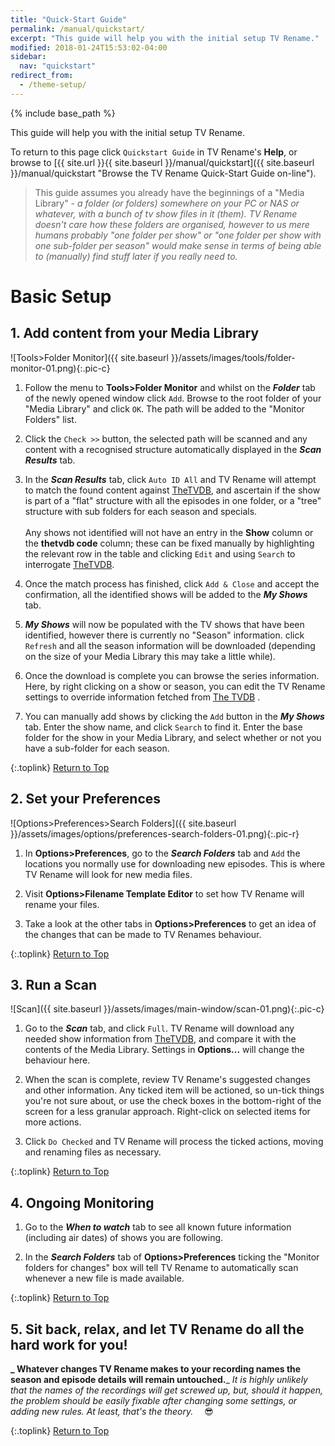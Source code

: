 ```yaml
---
title: "Quick-Start Guide"
permalink: /manual/quickstart/
excerpt: "This guide will help you with the initial setup TV Rename."
modified: 2018-01-24T15:53:02-04:00
sidebar:
  nav: "quickstart"
redirect_from:
  - /theme-setup/
---
```


{% include base_path %}

This guide will help you with the initial setup TV Rename.

To return to this page click `Quickstart Guide` in TV Rename's **Help**, or browse to [{{ site.url }}{{ site.baseurl }}/manual/quickstart]({{ site.baseurl }}/manual/quickstart "Browse the TV Rename Quick-Start Guide on-line").

> This guide assumes you already have the beginnings of a "Media Library" - *a folder (or folders) somewhere on your PC or NAS or whatever, with a bunch of tv show files in it (them). TV Rename doesn't care how these folders are organised, however to us mere humans probably "one folder per show" or "one folder per show with one sub-folder per season" would make sense in terms of being able to (manually) find stuff later if you really need to.*

# Basic Setup

## 1. Add content from your Media Library
![Tools>Folder Monitor]({{ site.baseurl }}/assets/images/tools/folder-monitor-01.png){:.pic-c}
1. Follow the menu to **Tools>Folder Monitor** and whilst on the _**Folder**_ tab of the newly opened window click `Add`. Browse to the root folder of your "Media Library" and click `OK`. The path will be added to the "Monitor Folders" list.

2. Click the `Check >>` button, the selected path will be scanned and any content with a recognised structure automatically displayed in the _**Scan Results**_ tab.

3. In the _**Scan Results**_ tab, click `Auto ID All` and TV Rename will attempt to match the found content against [TheTVDB](http://thetvdb.com "Visit TheTVDB.com"), and ascertain if the show is part of a "flat" structure with all the episodes in one folder, or a "tree" structure with sub folders for each season and specials.<br /><br />
Any shows not identified will not have an entry in the **Show** column or the **thetvdb code** column; these can be fixed manually by highlighting the relevant row in the table and clicking `Edit` and using `Search` to interrogate [TheTVDB](http://thetvdb.com "Visit TheTVDB.com").

4. Once the match process has finished, click `Add & Close` and accept the confirmation, all the identified shows will be added to the _**My Shows**_ tab.

5. _**My Shows**_ will now be populated with the TV shows that have been identified, however there is currently no "Season" information. click `Refresh` and all the season information will be downloaded (depending on the size of your Media Library this may take a little while).

6. Once the download is complete you can browse the series information. Here, by right clicking on a show or season, you can edit the TV Rename settings to override information fetched from [The TVDB](http://thetvdb.com "Visit TheTVDB.com") .

7. You can manually add shows by clicking the `Add` button in the _**My Shows**_ tab. Enter the show name, and click `Search` to find it.
Enter the base folder for the show in your Media Library, and select whether or not you have a sub-folder for each season.

{:.toplink}
[Return to Top]()

## 2. Set your Preferences
![Options>Preferences>Search Folders]({{ site.baseurl }}/assets/images/options/preferences-search-folders-01.png){:.pic-r}
1. In **Options>Preferences**, go to the _**Search Folders**_ tab and `Add` the locations you normally use for downloading new episodes. This is where TV Rename will look for new media files.

2. Visit **Options>Filename Template Editor** to set how TV Rename will rename your files.

3. Take a look at the other tabs in **Options>Preferences** to get an idea of the changes that can be made to TV Renames behaviour.

{:.toplink}
[Return to Top]()

## 3. Run a Scan
![Scan]({{ site.baseurl }}/assets/images/main-window/scan-01.png){:.pic-c}
1. Go to the _**Scan**_ tab, and click `Full`. TV Rename will download any needed show information from [TheTVDB](http://thetvdb.com "Visit TheTVDB.com"), and compare it with the contents of the Media Library. Settings in **Options...** will change the behaviour here.

2. When the scan is complete, review TV Rename's suggested changes and other information. Any ticked item will be actioned, so un-tick things you're not sure about, or use the check boxes in the bottom-right of the screen for a less granular approach. Right-click on selected items for more actions.

3. Click `Do Checked` and TV Rename will process the ticked actions, moving and renaming files as necessary.

{:.toplink}
[Return to Top]()

## 4. Ongoing Monitoring
1. Go to the _**When to watch**_ tab to see all known future information (including air dates) of shows you are following.

2. In the _**Search Folders**_ tab of **Options>Preferences** ticking the "Monitor folders for changes" box will tell TV Rename to automatically scan whenever a new file is made available.

{:.toplink}
[Return to Top]()

## 5. Sit back, relax, and let TV&nbsp;Rename do all the hard work for you!
**_ Whatever changes TV Rename makes to your recording names the season and episode details will remain untouched.**_ 
*It is highly unlikely that the names of the recordings will get screwed up, but, should it happen, the problem should be easily fixable after changing some settings, or adding new rules. At least, that's the theory.*&emsp; :sunglasses:

{:.toplink}
[Return to Top]()